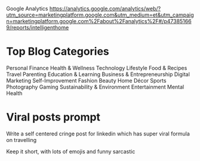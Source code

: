Google Analytics
https://analytics.google.com/analytics/web/?utm_source=marketingplatform.google.com&utm_medium=et&utm_campaign=marketingplatform.google.com%2Fabout%2Fanalytics%2F#/p473851669/reports/intelligenthome

# Top Blog Categories

Personal Finance
Health & Wellness
Technology
Lifestyle
Food & Recipes
Travel
Parenting
Education & Learning
Business & Entrepreneurship
Digital Marketing
Self-Improvement
Fashion
Beauty
Home Décor
Sports
Photography
Gaming
Sustainability & Environment
Entertainment
Mental Health

# Viral posts prompt

Write a self centered cringe post for linkedin which has super viral formula on travelling

Keep it short, with lots of emojis and funny sarcastic
